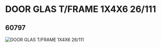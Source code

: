 # DOOR GLAS T/FRAME 1X4X6 26/111
## 60797
![DOOR GLAS T/FRAME 1X4X6 26/111](https://lc-www-live-s.legocdn.com/media/bricks/5/2/4534267.jpg)